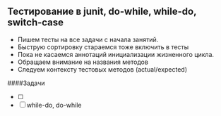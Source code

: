 ## Тестирование в junit, do-while, while-do, switch-case

    
- Пишем тесты на все задачи с начала занятий. 
- Быструю сортировку стараемся тоже включить в тесты
- Пока не касаемся аннотаций инициализации жизненного цикла.
- Обращаем внимание на названия методов
- Следуем контексту тестовых методов (actual/expected)

####Задачи

- [ ] 
- [ ] while-do, do-while 
